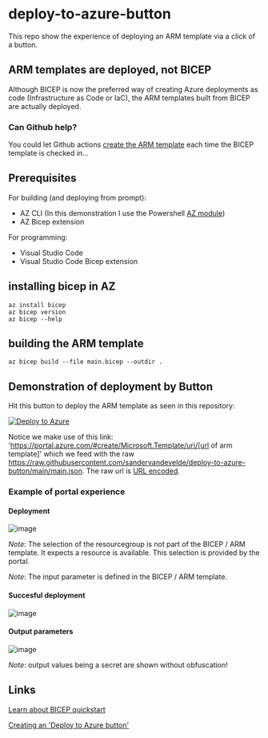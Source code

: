 # deploy-to-azure-button

This repo show the experience of deploying an ARM template via a click of a button.

## ARM templates are deployed, not BICEP

Although BICEP is now the preferred way of creating Azure deployments as code (Infrastructure as Code or IaC), the ARM templates built from BICEP are actually deployed. 

### Can Github help?

You could let Github actions [create the ARM template](https://stackoverflow.com/questions/66645149/how-to-create-a-deploy-to-azure-button-that-uses-a-bicep-instead-of-an-json-te) each time the BICEP template is checked in...

## Prerequisites

For building (and deploying from prompt):
- AZ CLI (In this demonstration I use the Powershell [AZ module](https://docs.microsoft.com/en-us/powershell/azure/new-azureps-module-az?view=azps-6.4.0&WT.mc_id=IoT-MVP-5002324))
- AZ Bicep extension

For programming:
- Visual Studio Code
- Visual Studio Code Bicep extension

## installing bicep in AZ

```
az install bicep
az bicep version
az bicep --help
```

## building the ARM template

```
az bicep build --file main.bicep --outdir .
```

## Demonstration of deployment by Button

Hit this button to deploy the ARM template as seen in this repository:

[![Deploy to Azure](https://aka.ms/deploytoazurebutton)](https://portal.azure.com/#create/Microsoft.Template/uri/https%3A%2F%2Fraw.githubusercontent.com%2Fsandervandevelde%2Fdeploy-to-azure-button%2Fmain%2Fmain.json)

Notice we make use of this link: 'https://portal.azure.com/#create/Microsoft.Template/uri/[url of arm template]' which we feed with the raw https://raw.githubusercontent.com/sandervandevelde/deploy-to-azure-button/main/main.json. The raw url is [URL encoded](https://www.urlencoder.org/).  

### Example of portal experience

#### Deployment

![image](https://user-images.githubusercontent.com/694737/134773163-95e6bd1f-d991-4d20-a94a-032b3a507c1a.png)

_Note_: The selection of the resourcegroup is not part of the BICEP / ARM template. It expects a resource is available. This selection is provided by the portal.

_Note_: The input parameter is defined in the BICEP / ARM template.

#### Succesful deployment

![image](https://user-images.githubusercontent.com/694737/134773909-84c8452a-6173-4269-94a0-69d1fa3fdf55.png)

#### Output parameters

![image](https://user-images.githubusercontent.com/694737/134773431-ea664341-6846-456b-b63b-9f322fb16bc5.png)

_Note_: output values being a secret are shown without obfuscation!

## Links

[Learn about BICEP quickstart](https://docs.microsoft.com/en-us/azure/azure-resource-manager/bicep/quickstart-create-bicep-use-visual-studio-code?tabs=CLI&WT.mc_id=IoT-MVP-5002324)

[Creating an 'Deploy to Azure button'](https://docs.microsoft.com/en-us/azure/azure-resource-manager/templates/deploy-to-azure-button?WT.mc_id=IoT-MVP-5002324)

